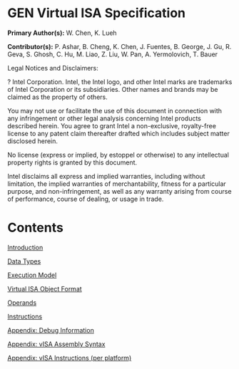 
GEN Virtual ISA Specification
=============================

**Primary Author(s):** W. Chen, K. Lueh

**Contributor(s):** P. Ashar, B. Cheng, K. Chen, J. Fuentes, B. George,
J. Gu, R. Geva, S. Ghosh, C. Hu, M. Liao, Z. Liu, W. Pan, A.
Yermolovich, T. Bauer

Legal Notices and Disclaimers:

? Intel Corporation. Intel, the Intel logo, and other Intel marks are trademarks of 
Intel Corporation or its subsidiaries. Other names and brands may be claimed as 
the property of others. 

You may not use or facilitate the use of this document in connection with any 
infringement or other legal analysis concerning Intel products described herein. 
You agree to grant Intel a non-exclusive, royalty-free license to any patent 
claim thereafter drafted which includes subject matter disclosed herein.

No license (express or implied, by estoppel or otherwise) to any intellectual 
property rights is granted by this document.

Intel disclaims all express and implied warranties, including without limitation, 
the implied warranties of merchantability, fitness for a particular purpose, 
and non-infringement, as well as any warranty arising from course of performance, 
course of dealing, or usage in trade.

Contents
========

[Introduction](1_introduction.md)

[Data Types](2_datatypes.md)

[Execution Model](3_execution_model.md)

[Virtual ISA Object Format](4_visa_header.md)

[Operands](5_operands.md)

[Instructions](6_instructions.md)

[Appendix: Debug Information](7_appendix_debug_information.md)

[Appendix: vISA Assembly Syntax](8_appendix_visa_assembly_syntax.md)

[Appendix: vISA Instructions (per platform)](appendix_instruction_by_platform.md)

